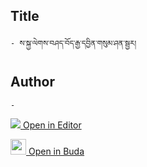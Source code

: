 ## Title
	- ས་སྐྱ་ལེགས་བཤད་བོད་རྒྱ་དབྱིན་གསུམ་ཤན་སྦྱར།

## Author
	- 



[<img src="https://img.icons8.com/color/25/000000/edit-property.png"> Open in Editor](http://editor.openpecha.org/P000679)

[<img width="25" src="https://library.bdrc.io/icons/BUDA-small.svg"> Open in Buda](https://library.bdrc.io/show/bdr:IE0OPP000679)
